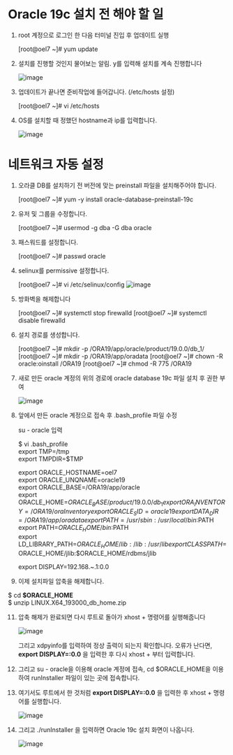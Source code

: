 Oracle 19c 설치 전 해야 할 일
=============================

1. root 계정으로 로그인 한 다음 터미널 진입 후 업데이트 실행

   [root@oel7 ~]# yum update


2. 설치를 진행할 것인지 물어보는 알림. y를 입력해 설치를 계속 진행합니다

   ![image](https://github.com/ex-scarlet/work/assets/58895345/c3531105-d547-4273-9fa8-e7e9f68d0b55)

3. 업데이트가 끝나면 준비작업에 들어갑니다. (/etc/hosts 설정)

   [root@oel7 ~]# vi /etc/hosts
   
4. OS를 설치할 때 정했던 hostname과 ip를 입력합니다.

   ![image](https://github.com/ex-scarlet/work/assets/58895345/e099eaf1-146b-48b6-8bf9-36d76ed0e403)

네트워크 자동 설정
==================

1. 오라클 DB를 설치하기 전 버전에 맞는 preinstall 파일을 설치해주어야 합니다.

   [root@oel7 ~]# yum -y install oracle-database-preinstall-19c

2. 유저 및 그룹을 수정합니다.

   [root@oel7 ~]# usermod -g dba -G dba oracle 

3. 패스워드를 설정합니다.
   
   [root@oel7 ~]# passwd oracle

4. selinux를 permissive 설정합니다.
   
   [root@oel7 ~]# vi /etc/selinux/config
   ![image](https://github.com/ex-scarlet/work/assets/58895345/9503660c-3f89-4745-8248-86124f7c6889)

5. 방화벽을 해제합니다

   [root@oel7 ~]# systemctl stop firewalld
   [root@oel7 ~]# systemctl disable firewalld

6. 설치 경로를 생성합니다.

   [root@oel7 ~]# mkdir -p /ORA19/app/oracle/product/19.0.0/db_1/
   [root@oel7 ~]# mkdir -p /ORA19/app/oradata
   [root@oel7 ~]# chown -R oracle:oinstall /ORA19
   [root@oel7 ~]# chmod -R 775 /ORA19

7. 새로 만든 oracle 계정의 위의 경로에 oracle database 19c 파일 설치 후 권한 부여

   ![image](https://github.com/ex-scarlet/work/assets/58895345/5dd46dec-4b15-4a64-a579-a15ca08d1619)

8. 앞에서 만든 oracle 계정으로 접속 후 .bash_profile 파일 수정

   su - oracle 입력
   
   $ vi .bash_profile  
   export TMP=/tmp  
   export TMPDIR=$TMP
 
   export ORACLE_HOSTNAME=oel7  
   export ORACLE_UNQNAME=oracle19  
   export ORACLE_BASE=/ORA19/app/oracle  
   export ORACLE_HOME=$ORACLE_BASE/product/19.0.0/db_1  
   export ORA_INVENTORY=/ORA19/oraInventory  
   export ORACLE_SID=oracle19  
   export DATA_DIR=/ORA19/app/oradata  
   export PATH=/usr/sbin:/usr/local/bin:$PATH  
   export PATH=$ORACLE_HOME/bin:$PATH  
   export LD_LIBRARY_PATH=$ORACLE_HOME/lib:/lib:/usr/lib  
   export CLASSPATH=$ORACLE_HOME/jlib:$ORACLE_HOME/rdbms/jlib  
 
   export DISPLAY=192.168.~.1:0.0  

10. 이제 설치파일 압축을 해제합니다.

   $ cd __$ORACLE_HOME__  
   $ unzip LINUX.X64_193000_db_home.zip

11. 압축 해제가 완료되면 다시 루트로 돌아가 xhost + 명령어를 실행해줍니다

    ![image](https://github.com/ex-scarlet/work/assets/58895345/cf00cc58-6a0b-4e65-8e19-e5155082ee82)

    그리고 xdpyinfo를 입력하여 정상 출력이 되는지 확인합니다.
    오류가 난다면, __export DISPLAY=:0.0__ 을 입력한 후 다시 xhost + 부터 입력합니다.

12. 그리고 su - oracle을 이용해 oracle 계정에 접속, cd $ORACLE_HOME을 이용하여 runInstaller 파일이 있는 곳에 접속합니다.

13. 여기서도 루트에서 한 것처럼 __export DISPLAY=:0.0__ 을 입력한 후 xhost + 명령어를 실행합니다.

    ![image](https://github.com/ex-scarlet/work/assets/58895345/7cd6722c-8c03-457d-9319-2c873989f5d4)

14. 그리고 ./runInstaller 을 입력하면 Oracle 19c 설치 화면이 나옵니다.

    ![image](https://github.com/ex-scarlet/work/assets/58895345/1e8e0721-e87a-4319-84eb-b47af99bed80)






   



